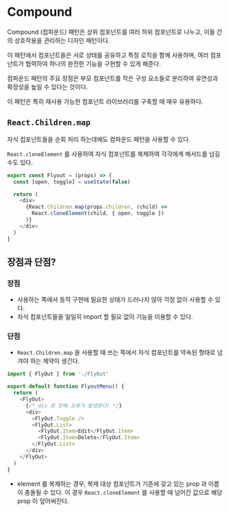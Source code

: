 # Compound

Compound (컴파운드) 패턴은 상위 컴포넌트를 여러 하위 컴포넌트로 나누고, 이들 간의 상호작용을 관리하는 디자인 패턴이다.

이 패턴에서 컴포넌트들은 서로 상태를 공유하고 특정 로직을 함께 사용하며, 여러 컴포넌트가 협력하여 하나의 완전한 기능을 구현할 수 있게 해준다.

컴파운드 패턴의 주요 장점은 부모 컴포넌트를 작은 구성 요소들로 분리하여 유연성과 확장성을 높일 수 있다는 것이다.

이 패턴은 특히 재사용 가능한 컴포넌트 라이브러리를 구축할 때 매우 유용하다.

## `React.Children.map`

자식 컴포넌트들을 순회 처리 하는데에도 컴파운드 패턴을 사용할 수 있다.

`React.cloneElement` 를 사용하여 자식 컴포넌트를 복제하여 각각에게 메서드를 넘길 수도 있다.

```js
export const Flyout = (props) => {
  const [open, toggle] = useState(false)

  return (
    <div>
      {React.Children.map(props.children, (child) => 
        React.cloneElement(child, { open, toggle })
      )}
    </div>
  )
}
```

## 장점과 단점?

### 장점
- 사용하는 쪽에서 동작 구현에 필요한 상태가 드러나지 않아 걱정 없이 사용할 수 있다.
- 자식 컴포넌트들을 일일히 import 할 필요 없이 기능을 이용할 수 있다.

### 단점
- `React.Children.map` 을 사용할 때 쓰는 쪽에서 자식 컴포넌트를 약속된 형태로 넘겨야 하는 제약이 생긴다.

```js
import { FlyOut } from './FlyOut'

export default function FlyoutMenu() {
  return (
    <FlyOut>
      {/* div 로 인해 오류가 발생한다! */}
      <div>
        <FlyOut.Toggle />
        <FlyOut.List>
          <FlyOut.Item>Edit</FlyOut.Item>
          <FlyOut.Item>Delete</FlyOut.Item>
        </FlyOut.List>
      </div>
    </FlyOut>
  )
}
```

- element 를 복제하는 경우, 복제 대상 컴포넌트가 기존에 갖고 있는 prop 과 이름이 충돌될 수 있다. 이 경우 `React.cloneElement` 를 사용할 때 넘어간 값으로 해당 prop 이 덮어써진다.